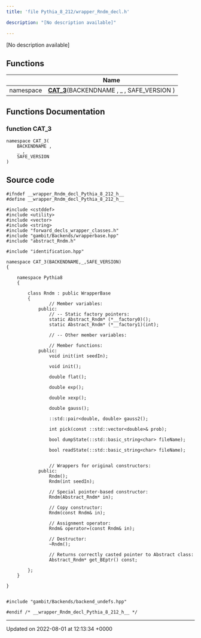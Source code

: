 ```yaml
---
title: 'file Pythia_8_212/wrapper_Rndm_decl.h'

description: "[No description available]"

---
```







[No description available]

## Functions

|                | Name           |
| -------------- | -------------- |
| namespace | **[CAT_3](/documentation/code/files/wrapper__rndm__decl_8h/#function-cat-3)**(BACKENDNAME , _ , SAFE_VERSION ) |


## Functions Documentation

### function CAT_3

```
namespace CAT_3(
    BACKENDNAME ,
    _ ,
    SAFE_VERSION 
)
```




## Source code

```
#ifndef __wrapper_Rndm_decl_Pythia_8_212_h__
#define __wrapper_Rndm_decl_Pythia_8_212_h__

#include <cstddef>
#include <utility>
#include <vector>
#include <string>
#include "forward_decls_wrapper_classes.h"
#include "gambit/Backends/wrapperbase.hpp"
#include "abstract_Rndm.h"

#include "identification.hpp"

namespace CAT_3(BACKENDNAME,_,SAFE_VERSION)
{
    
    namespace Pythia8
    {
        
        class Rndm : public WrapperBase
        {
                // Member variables: 
            public:
                // -- Static factory pointers: 
                static Abstract_Rndm* (*__factory0)();
                static Abstract_Rndm* (*__factory1)(int);
        
                // -- Other member variables: 
        
                // Member functions: 
            public:
                void init(int seedIn);
        
                void init();
        
                double flat();
        
                double exp();
        
                double xexp();
        
                double gauss();
        
                ::std::pair<double, double> gauss2();
        
                int pick(const ::std::vector<double>& prob);
        
                bool dumpState(::std::basic_string<char> fileName);
        
                bool readState(::std::basic_string<char> fileName);
        
        
                // Wrappers for original constructors: 
            public:
                Rndm();
                Rndm(int seedIn);
        
                // Special pointer-based constructor: 
                Rndm(Abstract_Rndm* in);
        
                // Copy constructor: 
                Rndm(const Rndm& in);
        
                // Assignment operator: 
                Rndm& operator=(const Rndm& in);
        
                // Destructor: 
                ~Rndm();
        
                // Returns correctly casted pointer to Abstract class: 
                Abstract_Rndm* get_BEptr() const;
        
        };
    }
    
}


#include "gambit/Backends/backend_undefs.hpp"

#endif /* __wrapper_Rndm_decl_Pythia_8_212_h__ */
```


-------------------------------

Updated on 2022-08-01 at 12:13:34 +0000
